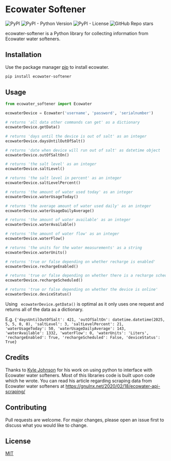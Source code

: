 # Ecowater Softener
 ![PyPI](https://img.shields.io/pypi/v/ecowater-softener?style=for-the-badge)
 ![PyPI - Python Version](https://img.shields.io/pypi/pyversions/ecowater-softener?style=for-the-badge)
 ![PyPI - License](https://img.shields.io/pypi/l/ecowater-softener?style=for-the-badge)
 ![GitHub Repo stars](https://img.shields.io/github/stars/barleybobs/ecowater-softener?style=for-the-badge)

ecowater-softener is a Python library for collecting information from Ecowater water softeners.

## Installation

Use the package manager [pip](https://pip.pypa.io/en/stable/) to install ecowater.

```bash
pip install ecowater-softener
```

## Usage

```python
from ecowater_softener import Ecowater

ecowaterDevice = Ecowater('username', 'password', 'serialnumber')

# returns 'all data other commands can get' as a dictionary
ecowaterDevice.getData()

# returns 'days until the device is out of salt' as an integer
ecowaterDevice.daysUntilOutOfSalt()

# returns 'date when device will run out of salt' as datetime object
ecowaterDevice.outOfSaltOn()

# returns 'the salt level' as an integer
ecowaterDevice.saltLevel()

# returns 'the salt level in percent' as an integer
ecowaterDevice.saltLevelPercent()

# returns 'the amount of water used today' as an integer
ecowaterDevice.waterUsageToday()

# returns 'the average amount of water used daily' as an integer
ecowaterDevice.waterUsageDailyAverage()

# returns 'the amount of water available' as an integer
ecowaterDevice.waterAvailable()

# returns 'the amount of water flow' as an integer
ecowaterDevice.waterFlow()

# returns 'the units for the water measurements' as a string
ecowaterDevice.waterUnits()

# returns 'true or false depending on whether recharge is enabled'
ecowaterDevice.rechargeEnabled()

# returns 'true or false depending on whether there is a recharge scheduled'
ecowaterDevice.rechargeScheduled()

# returns 'true or false depending on whether the device is online'
ecowaterDevice.deviceStatus()
```
Using ``` ecowaterDevice.getData()``` is optimal as it only uses one request and returns all of the data as a dictionary.

E.g. ``` {'daysUntilOutOfSalt': 421, 'outOfSaltOn': datetime.datetime(2025, 5, 5, 0, 0), 'saltLevel': 3, 'saltLevelPercent': 21, 'waterUsageToday': 50, 'waterUsageDailyAverage': 143, 'waterAvailable': 1332, 'waterFlow': 0, 'waterUnits': 'Liters', 'rechargeEnabled': True, 'rechargeScheduled': False, 'deviceStatus': True} ```

## Credits
Thanks to [Kyle Johnson](https://github.com/kylejohnson) for his work on using python to interface with Ecowater water softeners. Most of this libraries code is built upon code which he wrote. You can read his article regarding scraping data from Ecowater water softeners at https://gnulnx.net/2020/02/18/ecowater-api-scraping/

## Contributing
Pull requests are welcome. For major changes, please open an issue first to discuss what you would like to change.

## License
[MIT](https://choosealicense.com/licenses/mit/)
